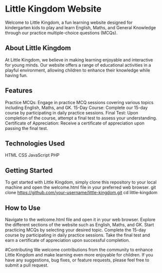 # Little Kingdom Website
Welcome to Little Kingdom, a fun learning website designed for kindergarten kids to play and learn English, Maths, and General Knowledge through our practice multiple-choice questions (MCQs).

## About Little Kingdom
At Little Kingdom, we believe in making learning enjoyable and interactive for young minds. Our website offers a range of educational activities in a playful environment, allowing children to enhance their knowledge while having fun.

## Features
Practice MCQs: Engage in practice MCQ sessions covering various topics including English, Maths, and GK.
15-Day Course: Complete our 15-day course by participating in daily practice sessions.
Final Test: Upon completion of the course, attempt a final test to assess your understanding.
Certificate of Appreciation: Receive a certificate of appreciation upon passing the final test.

## Technologies Used
HTML
CSS
JavaScript
PHP

## Getting Started
To get started with Little Kingdom, simply clone this repository to your local machine and open the welcome.html file in your preferred web browser.
git clone https://github.com/your-username/little-kingdom.git
cd little-kingdom

## How to Use
Navigate to the welcome.html file and open it in your web browser.
Explore the different sections of the website such as English, Maths, and GK.
Start practicing MCQs by selecting your desired topic.
Complete the 15-day course by participating in daily practice sessions.
Take the final test and earn a certificate of appreciation upon successful completion.

#Contributing
We welcome contributions from the community to enhance Little Kingdom and make learning even more enjoyable for children. If you have any suggestions, bug fixes, or feature requests, please feel free to submit a pull request.

